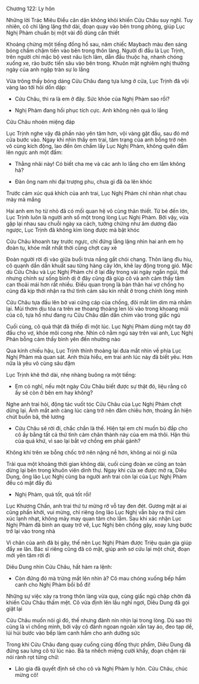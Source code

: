 




Chương 122: Ly hôn

Những lời Trác Miêu Điểu căn dặn không khỏi khiến Cửu Châu suy nghĩ. Tuy nhiên, cô chỉ lặng lặng thở dài, đoạn quay vào bên trong phòng, giúp Lục Nghị Phàm chuẩn bị một vài đồ dùng cần thiết

Khoảng chừng một tiếng đồng hồ sau, năm chiếc Maybach màu đen sáng bóng chầm chậm tiến vào bên trong thôn làng. Người đi đầu là Lục Trịnh, trên người chỉ mặc bộ vest nâu lịch lãm, dẫn đầu thuộc hạ, nhanh chóng xuống xe, rảo bước tiến sâu vào bên trong. Khuôn mặt nghiêm nghị thường ngày của anh ngập tràn sự lo lắng

Vừa trông thấy bóng dáng Cửu Châu đang tựa lưng ở cửa, Lục Trịnh đã vội vàng lao tới hỏi dồn dập:

- Cửu Châu, thì ra là em ở đây. Sức khỏe của Nghị Phàm sao rồi?

- Nghị Phàm đang hồi phục tích cực. Anh không nên quá lo lắng

Cửu Châu nhoẻn miệng đáp


Lục Trịnh nghe vậy đã phần nào yên tâm hơn, vội vàng gật đầu, sau đó mở cửa bước vào. Ngay khi nhìn thấy em trai, tâm trạng của anh bỗng trở nên vô cùng kích động, lao đến ôm chầm lấy Lục Nghị Phàm, không quên đấm lên ngực anh một đấm:

- Thằng nhãi này! Có biết cha mẹ và các anh lo lắng cho em lắm không hả?

- Đàn ông nam nhi đại trượng phu, chưa gì đã òa lên khóc

Trước cảm xúc quá khích của anh trai, Lục Nghị Phàm chỉ nhàn nhạt chau mày mà mắng

Hai anh em họ từ nhỏ đã có mối quan hệ vô cùng thân thiết. Từ bé đến lớn, Lục Trịnh luôn là người anh số một trong lòng Lục Nghị Phàm. Bởi vậy, vừa gặp lại nhau sau chuỗi ngày xa cách, tưởng chừng như âm dương đảo ngược, Lục Trịnh đã không kìm lòng được mà bật khóc

Cửu Châu khoanh tay trước ngực, chỉ đứng lẳng lặng nhìn hai anh em họ đoàn tụ, khóe mắt nhất thời cũng chợt cay xè

Đoàn người rời đi vào giữa buổi trưa nắng gắt chói chang. Thôn làng đìu hiu, cô quạnh dần dần khuất sau từng hàng cây lớn, khẽ lay động trong gió. Mặc dù Cửu Châu và Lục Nghị Phàm chỉ ở lại đây trong vài ngày ngắn ngủi, thế nhưng chính sự sống bình dị ở đây cũng đã giúp cô và anh cảm thấy tâm can thoải mái hơn rất nhiều. Điều quan trọng là bản thân hai vợ chồng họ cũng đã kịp thời nhận ra thứ tình cảm sâu kín nhất ở trong chính lòng mình

Cửu Châu tựa đầu lên bờ vai cứng cáp của chồng, đôi mắt lim dim mà nhắm lại. Mùi thơm dịu tỏa ra trên xe thoang thoảng len lỏi vào trong khoang mũi của cô, tựa hồ như đang ru Cửu Châu dần dần chìm vào trong giấc ngủ

Cuối cùng, cô quả thật đã thiếp đi một lúc. Lục Nghị Phàm dùng một tay đỡ đầu cho vợ, khóe môi cong nhẹ. Nhìn cô nằm ngủ say trên vai anh, Lục Nghị Phản bỗng cảm thấy bình yên đến nhường nào

Qua kính chiếu hậu, Lục Trịnh thỉnh thoảng lại đưa mắt nhìn về phía Lục Nghị Phàm mà quan sát. Anh thừa hiểu, em trai anh lúc này đã biết yêu. Hơn nữa là yêu vô cùng sâu đậm


Lục Trịnh khẽ thở dài, nhẹ nhàng buông ra một tiếng:

- Em có nghĩ, nếu một ngày Cửu Châu biết được sự thật đó, liệu rằng cô ấy sẽ còn ở bên em hay không?

Nghe anh trai hỏi, động tác vuốt tóc Cửu Châu của Lục Nghị Phàm chợt dừng lại. Ánh mắt anh càng lúc càng trở nên đăm chiêu hơn, thoáng ẩn hiện chút buồn bã, thê lương

- Cửu Châu sẽ rời đi, chắc chắn là thế. Hiện tại em chỉ muốn bù đắp cho cô ấy bằng tất cả thứ tình cảm chân thành này của em mà thôi. Hận thù của quá khứ, vì sao lại bắt vợ chồng em phải gánh?

Không khí trên xe bỗng chốc trở nên nặng nề hơn, không ai nói gì nữa

Trải qua một khoảng thời gian không dài, cuối cùng đoàn xe cũng an toàn dừng lại bên trong khuôn viên dinh thự. Ngay khi cửa xe được mở ra, Diêu Dung, ông lão Lục Nghị cùng ba người anh trai còn lại của Lục Nghị Phàm đều có mặt đầy đủ

- Nghị Phàm, quá tốt, quá tốt rồi!

Lục Khương Chấn, anh trai thứ tư mừng rỡ vỗ tay đen đét. Gương mặt ai ai cũng phấn khởi, vui mừng, chỉ riêng ông lão Lục Nghị vẫn bày ra thứ cảm xúc lạnh nhạt, không mảy may quan tâm cho lắm. Sau khi xác nhận Lục Nghị Phàm đã bình an quay trở về, Lục Nghị bèn chống gậy, xoay lưng bước trở lại vào trong nhà

Vì chân của anh đã bị gãy, thế nên Lục Nghị Phàm được Triệu quản gia giúp đẩy xe lăn. Bác sĩ riêng cũng đã có mặt, giúp anh sơ cứu lại một chút, đoạn mới yên tâm rời đi

Diêu Dung nhìn Cửu Châu, hất hàm ra lệnh:

- Còn đứng đó mà trừng mắt lên nhìn à? Cô mau chóng xuống bếp hầm canh cho Nghị Phàm bồi bổ đi!

Những sự việc xảy ra trong thôn làng vừa qua, cùng giấc ngủ chập chờn đã khiến Cửu Châu thấm mệt. Cô vừa định lên lầu nghỉ ngơi, Diêu Dung đã gọi giật lại

Cửu Châu muốn nói gì đó, thế nhưng đành nín nhịn lại trong lòng. Dù sao thì cũng là vì chồng mình, bởi vậy cô đành ngoan ngoãn xắn tay áo, đeo tạp dề, lúi húi bước vào bếp làm canh hầm cho anh dưỡng sức

Trong khi Cửu Châu đang quay cuồng cùng đống thực phẩm, Diêu Dung đã đứng sau lưng cô từ lúc nào. Bà ta nhếch miệng cười khẩy, đoạn chậm rãi nói rành rọt từng chữ:

- Lão gia đã quyết định sẽ cho cô và Nghị Phàm ly hôn. Cửu Châu, chúc mừng cô!





